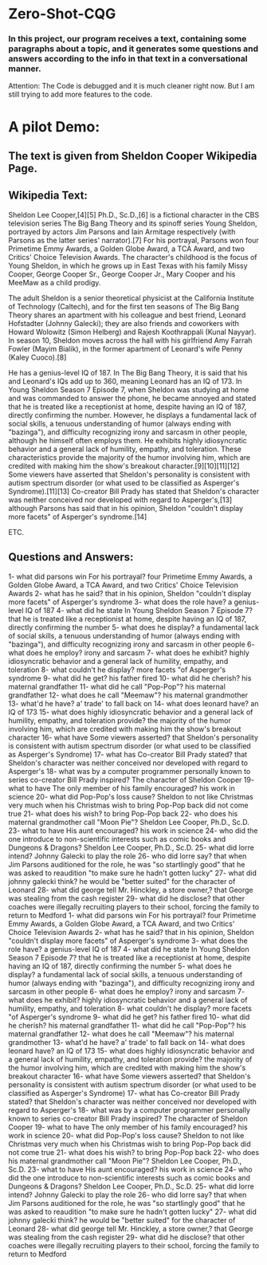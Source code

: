 # Zero-Shot-CQG


### In this project, our program receives a text, containing some paragraphs about a topic, and it generates some questions and answers according to the info in that text in a conversational manner.

Attention: The Code is debugged and it is much cleaner right now. But I am still trying to add more features to the code.

# A pilot Demo:
## The text is given from Sheldon Cooper Wikipedia Page.

## Wikipedia Text:
Sheldon Lee Cooper,[4][5] Ph.D., Sc.D.,[6] is a fictional character in the CBS television series The Big Bang Theory and its spinoff series Young Sheldon, portrayed by actors Jim Parsons and Iain Armitage respectively (with Parsons as the latter series' narrator).[7] For his portrayal, Parsons won four Primetime Emmy Awards, a Golden Globe Award, a TCA Award, and two Critics' Choice Television Awards. The character's childhood is the focus of Young Sheldon, in which he grows up in East Texas with his family Missy Cooper, George Cooper Sr., George Cooper Jr., Mary Cooper and his MeeMaw as a child prodigy.

The adult Sheldon is a senior theoretical physicist at the California Institute of Technology (Caltech), and for the first ten seasons of The Big Bang Theory shares an apartment with his colleague and best friend, Leonard Hofstadter (Johnny Galecki); they are also friends and coworkers with Howard Wolowitz (Simon Helberg) and Rajesh Koothrappali (Kunal Nayyar). In season 10, Sheldon moves across the hall with his girlfriend Amy Farrah Fowler (Mayim Bialik), in the former apartment of Leonard's wife Penny (Kaley Cuoco).[8]

He has a genius-level IQ of 187. In The Big Bang Theory, it is said that his and Leonard's IQs add up to 360, meaning Leonard has an IQ of 173. In Young Sheldon Season 7 Episode 7, when Sheldon was studying at home and was commanded to answer the phone, he became annoyed and stated that he is treated like a receptionist at home, despite having an IQ of 187, directly confirming the number. However, he displays a fundamental lack of social skills, a tenuous understanding of humor (always ending with "bazinga"), and difficulty recognizing irony and sarcasm in other people, although he himself often employs them. He exhibits highly idiosyncratic behavior and a general lack of humility, empathy, and toleration. These characteristics provide the majority of the humor involving him, which are credited with making him the show's breakout character.[9][10][11][12] Some viewers have asserted that Sheldon's personality is consistent with autism spectrum disorder (or what used to be classified as Asperger's Syndrome).[11][13] Co-creator Bill Prady has stated that Sheldon's character was neither conceived nor developed with regard to Asperger's,[13] although Parsons has said that in his opinion, Sheldon "couldn't display more facets" of Asperger's syndrome.[14]

ETC.


## Questions and Answers:
1- what did parsons win For his portrayal? four Primetime Emmy Awards, a Golden Globe Award, a TCA Award, and two Critics' Choice Television Awards
2- what has he said? that in his opinion, Sheldon "couldn't display more facets" of Asperger's syndrome
3- what does the role have? a genius-level IQ of 187
4- what did he state In Young Sheldon Season 7 Episode 7? that he is treated like a receptionist at home, despite having an IQ of 187, directly confirming the number
5- what does he display? a fundamental lack of social skills, a tenuous understanding of humor (always ending with "bazinga"), and difficulty recognizing irony and sarcasm in other people
6- what does he employ? irony and sarcasm
7- what does he exhibit? highly idiosyncratic behavior and a general lack of humility, empathy, and toleration
8- what couldn't he display? more facets "of Asperger's syndrome
9- what did he get? his father fired
10- what did he cherish? his maternal grandfather
11- what did he call "Pop-Pop"? his maternal grandfather
12- what does he call "Meemaw"? his maternal grandmother
13- what'd he have? a' trade' to fall back on
14- what does leonard have? an IQ of 173
15- what does highly idiosyncratic behavior and a general lack of humility, empathy, and toleration provide? the majority of the humor involving him, which are credited with making him the show's breakout character
16- what have Some viewers asserted? that Sheldon's personality is consistent with autism spectrum disorder (or what used to be classified as Asperger's Syndrome)
17- what has Co-creator Bill Prady stated? that Sheldon's character was neither conceived nor developed with regard to Asperger's
18- what was by a computer programmer personally known to series co-creator Bill Prady inspired? The character of Sheldon Cooper
19- what to have The only member of his family encouraged? his work in science
20- what did Pop-Pop's loss cause? Sheldon to not like Christmas very much when his Christmas wish to bring Pop-Pop back did not come true
21- what does his wish? to bring Pop-Pop back
22- who does his maternal grandmother call "Moon Pie"? Sheldon Lee Cooper, Ph.D., Sc.D.
23- what to have His aunt encouraged? his work in science
24- who did the one introduce to non-scientific interests such as comic books and Dungeons & Dragons? Sheldon Lee Cooper, Ph.D., Sc.D.
25- what did lorre intend? Johnny Galecki to play the role
26- who did lorre say? that when Jim Parsons auditioned for the role, he was "so startlingly good" that he was asked to reaudition "to make sure he hadn't gotten lucky"
27- what did johnny galecki think? he would be "better suited" for the character of Leonard
28- what did george tell Mr. Hinckley, a store owner,? that George was stealing from the cash register
29- what did he disclose? that other coaches were illegally recruiting players to their school, forcing the family to return to Medford
1- what did parsons win For his portrayal? four Primetime Emmy Awards, a Golden Globe Award, a TCA Award, and two Critics' Choice Television Awards
2- what has he said? that in his opinion, Sheldon "couldn't display more facets" of Asperger's syndrome
3- what does the role have? a genius-level IQ of 187
4- what did he state In Young Sheldon Season 7 Episode 7? that he is treated like a receptionist at home, despite having an IQ of 187, directly confirming the number
5- what does he display? a fundamental lack of social skills, a tenuous understanding of humor (always ending with "bazinga"), and difficulty recognizing irony and sarcasm in other people
6- what does he employ? irony and sarcasm
7- what does he exhibit? highly idiosyncratic behavior and a general lack of humility, empathy, and toleration
8- what couldn't he display? more facets "of Asperger's syndrome
9- what did he get? his father fired
10- what did he cherish? his maternal grandfather
11- what did he call "Pop-Pop"? his maternal grandfather
12- what does he call "Meemaw"? his maternal grandmother
13- what'd he have? a' trade' to fall back on
14- what does leonard have? an IQ of 173
15- what does highly idiosyncratic behavior and a general lack of humility, empathy, and toleration provide? the majority of the humor involving him, which are credited with making him the show's breakout character
16- what have Some viewers asserted? that Sheldon's personality is consistent with autism spectrum disorder (or what used to be classified as Asperger's Syndrome)
17- what has Co-creator Bill Prady stated? that Sheldon's character was neither conceived nor developed with regard to Asperger's
18- what was by a computer programmer personally known to series co-creator Bill Prady inspired? The character of Sheldon Cooper
19- what to have The only member of his family encouraged? his work in science
20- what did Pop-Pop's loss cause? Sheldon to not like Christmas very much when his Christmas wish to bring Pop-Pop back did not come true
21- what does his wish? to bring Pop-Pop back
22- who does his maternal grandmother call "Moon Pie"? Sheldon Lee Cooper, Ph.D., Sc.D.
23- what to have His aunt encouraged? his work in science
24- who did the one introduce to non-scientific interests such as comic books and Dungeons & Dragons? Sheldon Lee Cooper, Ph.D., Sc.D.
25- what did lorre intend? Johnny Galecki to play the role
26- who did lorre say? that when Jim Parsons auditioned for the role, he was "so startlingly good" that he was asked to reaudition "to make sure he hadn't gotten lucky"
27- what did johnny galecki think? he would be "better suited" for the character of Leonard
28- what did george tell Mr. Hinckley, a store owner,? that George was stealing from the cash register
29- what did he disclose? that other coaches were illegally recruiting players to their school, forcing the family to return to Medford
